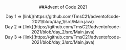 <p align="center">
##Advent of Code 2021
</p>
<p align="center">
  Day 1 => [link](https://github.com/TmsC21/adventofcode-2021/blob/day_1/src/Main.java)<br/>
  Day 2 => [link](https://github.com/TmsC21/adventofcode-2021/blob/day_2/src/Main.java)<br/>
  Day 3 => [link](https://github.com/TmsC21/adventofcode-2021/blob/day_3/src/Main.java)<br/>
</p>



